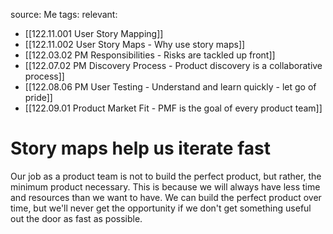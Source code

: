 source: Me
tags:
relevant:
- [[122.11.001 User Story Mapping]]
- [[122.11.002 User Story Maps - Why use story maps]]
- [[122.03.02 PM Responsibilities - Risks are tackled up front]]
- [[122.07.02 PM Discovery Process - Product discovery is a collaborative process]]
- [[122.08.06 PM User Testing - Understand and learn quickly - let go of pride]]
- [[122.09.01 Product Market Fit - PMF is the goal of every product team]]

# Story maps help us iterate fast

Our job as a product team is not to build the perfect product, but rather, the minimum product necessary. This is because we will always have less time and resources than we want to have. We can build the perfect product over time, but we'll never get the opportunity if we don't get something useful out the door as fast as possible.